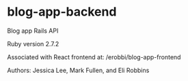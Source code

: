 # blog-app-backend

Blog app Rails API

Ruby version 2.7.2

Associated with React frontend at: /erobbi/blog-app-frontend

Authors: Jessica Lee, Mark Fullen, and Eli Robbins

